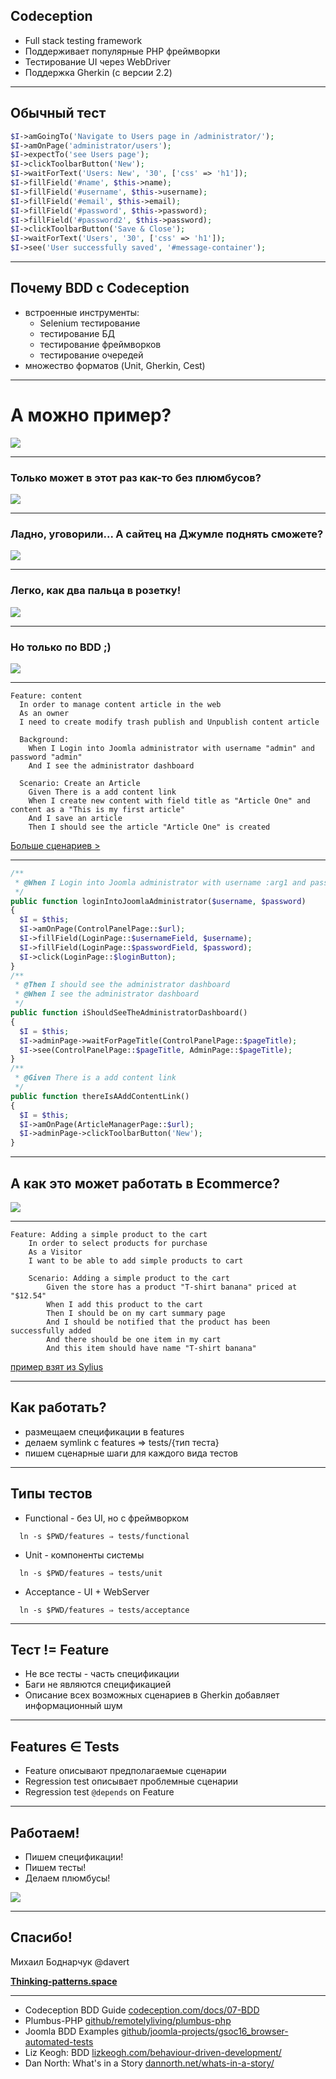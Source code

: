 ## Codeception

* Full stack testing framework
* Поддерживает популярные PHP фреймворки
* Тестирование UI через WebDriver
* Поддержка Gherkin (с версии 2.2)

---

## Обычный тест

```php
$I->amGoingTo('Navigate to Users page in /administrator/');
$I->amOnPage('administrator/users');
$I->expectTo('see Users page');
$I->clickToolbarButton('New');
$I->waitForText('Users: New', '30', ['css' => 'h1']);
$I->fillField('#name', $this->name);
$I->fillField('#username', $this->username);
$I->fillField('#email', $this->email);
$I->fillField('#password', $this->password);
$I->fillField('#password2', $this->password);
$I->clickToolbarButton('Save & Close');
$I->waitForText('Users', '30', ['css' => 'h1']);
$I->see('User successfully saved', '#message-container');
```

---

## Почему BDD с Codeception

* встроенные инструменты:
  * Selenium тестирование
  * тестирование БД
  * тестирование фреймворков
  * тестирование очередей
* множество форматов (Unit, Gherkin, Cest)

---

# А можно пример?

![](resources/whowe.jpg)

---

### Только может в этот раз как-то без плюмбусов?

![](resources/whowe.jpg)

---

### Ладно, уговорили... А сайтец на Джумле поднять сможете?

![](resources/client.jpg)

---

### Легко, как два пальца в розетку!

![](resources/whowe.jpg)

---

### Но только по BDD ;)

![](resources/client.jpg)

---

```gherkin
Feature: content
  In order to manage content article in the web
  As an owner
  I need to create modify trash publish and Unpublish content article

  Background:
    When I Login into Joomla administrator with username "admin" and password "admin"
    And I see the administrator dashboard

  Scenario: Create an Article
    Given There is a add content link
    When I create new content with field title as "Article One" and content as a "This is my first article"
    And I save an article
    Then I should see the article "Article One" is created    
```

[Больше сценариев >](https://github.com/joomla-projects/gsoc16_browser-automated-tests/blob/staging/tests/codeception/acceptance4/administratorlogin.feature)

---

```php
/**
 * @When I Login into Joomla administrator with username :arg1 and password :arg2
 */
public function loginIntoJoomlaAdministrator($username, $password)
{
  $I = $this;
  $I->amOnPage(ControlPanelPage::$url);
  $I->fillField(LoginPage::$usernameField, $username);
  $I->fillField(LoginPage::$passwordField, $password);
  $I->click(LoginPage::$loginButton);
}
/**
 * @Then I should see the administrator dashboard
 * @When I see the administrator dashboard
 */
public function iShouldSeeTheAdministratorDashboard()
{
  $I = $this;
  $I->adminPage->waitForPageTitle(ControlPanelPage::$pageTitle);
  $I->see(ControlPanelPage::$pageTitle, AdminPage::$pageTitle);
}
/**
 * @Given There is a add content link
 */
public function thereIsAAddContentLink()
{
  $I = $this;
  $I->amOnPage(ArticleManagerPage::$url);
  $I->adminPage->clickToolbarButton('New');
}  

```

---

## А как это может работать в Ecommerce?

![](resources/client.jpg)

---

```gherkin
Feature: Adding a simple product to the cart
    In order to select products for purchase
    As a Visitor
    I want to be able to add simple products to cart

    Scenario: Adding a simple product to the cart
        Given the store has a product "T-shirt banana" priced at "$12.54"
        When I add this product to the cart
        Then I should be on my cart summary page
        And I should be notified that the product has been successfully added
        And there should be one item in my cart
        And this item should have name "T-shirt banana"
```

[пример взят из Sylius](https://github.com/Sylius/Sylius/blob/master/features)

---

## Как работать?

* размещаем спецификации в features
* делаем symlink с features ⇒ tests/{тип теста}
* пишем сценарные шаги для каждого вида тестов

---

## Типы тестов

* Functional - без UI, но с фреймворком
```
  ln -s $PWD/features ⇒ tests/functional
```
* Unit - компоненты системы
```
  ln -s $PWD/features ⇒ tests/unit
```

* Acceptance - UI + WebServer 
```
  ln -s $PWD/features ⇒ tests/acceptance
```

---

## Тест != Feature

* Не все тесты - часть спецификации
* Баги не являются спецификацией
* Описание всех возможных сценариев в Gherkin добавляет информационный шум

---

## Features ∈ Tests

* Feature описывают предполагаемые сценарии
* Regression test описывает проблемные сценарии
* Regression test `@depends` on Feature

---


## Работаем!

* Пишем спецификации!
* Пишем тесты!
* Делаем плюмбусы!

![](resources/happy.jpg)

---

## Спасибо!

Михаил Боднарчук @davert

**[Thinking-patterns.space](http://thinking-patterns.space)**

---
* Codeception BDD Guide [codeception.com/docs/07-BDD](http://codeception.com/docs/07-BDD)
* Plumbus-PHP [github/remotelyliving/plumbus-php](https://github.com/remotelyliving/plumbus-php)
* Joomla BDD Examples [github/joomla-projects/gsoc16_browser-automated-tests](https://github.com/joomla-projects/gsoc16_browser-automated-tests/tree/staging/tests/codeception)
* Liz Keogh: BDD [lizkeogh.com/behaviour-driven-development/](https://lizkeogh.com/behaviour-driven-development/)
* Dan North: What's in a Story [dannorth.net/whats-in-a-story/](https://dannorth.net/whats-in-a-story/)

